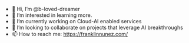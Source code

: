 - 👋 Hi, I’m @b-loved-dreamer
- 👀 I’m interested in learning more. 
- 🌱 I’m currently working on Cloud-AI enabled services
- 💞️ I’m looking to collaborate on projects that leverage AI breakthroughs
- 📫 How to reach me: https://franklinnunez.com/

<!---
b-loved-dreamer/b-loved-dreamer is a ✨ special ✨ repository because its `README.md` (this file) appears on your GitHub profile.
You can click the Preview link to take a look at your changes.
--->
